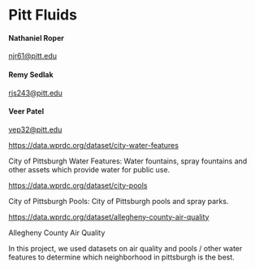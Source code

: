 # Pitt Fluids

#### Nathaniel Roper
njr61@pitt.edu

#### Remy Sedlak
rjs243@pitt.edu

#### Veer Patel
vep32@pitt.edu 

https://data.wprdc.org/dataset/city-water-features

City of Pittsburgh Water Features:
Water fountains, spray fountains and other assets which provide water for public use.

https://data.wprdc.org/dataset/city-pools

City of Pittsburgh Pools:
City of Pittsburgh pools and spray parks.
 
https://data.wprdc.org/dataset/allegheny-county-air-quality

Allegheny County Air Quality 

In this project, we used datasets on air quality and pools / other water features to determine
which neighborhood in pittsburgh is the best.